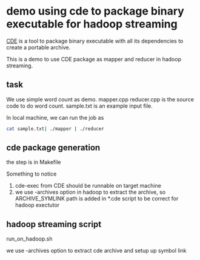 # demo using cde to package binary executable for hadoop streaming

[CDE](https://github.com/pgbovine/CDE) is a tool to package binary executable with all its dependencies to create a portable archive.

This is a demo to use CDE package as mapper and reducer in hadoop streaming.

## task

We use simple word count as demo. mapper.cpp reducer.cpp is the source code to do word count. sample.txt is an example input file.

In local machine, we can run the job as

```bash
cat sample.txt| ./mapper | ./reducer
```

## cde package generation

the step is in Makefile

Something to notice

1. cde-exec from CDE should be runnable on target machine
1. we use -archives option in hadoop to extract the archive, so ARCHIVE_SYMLINK path is added in *.cde script to be correct for hadoop exectutor

## hadoop streaming script

run_on_hadoop.sh

we use -archives option to extract cde archive and setup up symbol link
